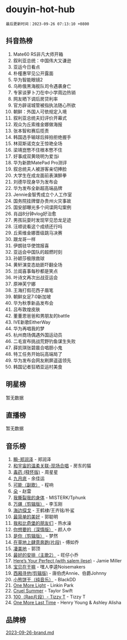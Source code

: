 # douyin-hot-hub

`最后更新时间：2023-09-26 07:13:10 +0800`

## 抖音热榜

1. Mate60 RS非凡大师开箱
1. 叙利亚总统：中国伟大又谦逊
1. 亚运今日看点
1. 朴槿惠罕见公开露面
1. 华为智能眼镜2
1. 乌称俄黑海舰队司令遇袭身亡
1. 专家谈萝卜刀在中小学周边热销
1. 网友晒下调后房贷利率
1. 官方辟谣城管被指执法随心所欲
1. 朝鲜：外国人可依规定入境
1. 叙利亚总统夫妇评价开幕式
1. 观众为丘索维金娜做海报
1. 张本智和赛后揽责
1. 韩国选手输球后摔拍拒绝握手
1. 林双斯诺克女王惊艳全场
1. 梁靖崑憋不住根本憋不住
1. 好事成双黄晓明为爱当i
1. 华为新款MatePad Pro测评
1. 叙总统夫人被游客亲切捧脸
1. 大学生在成龙面前表演醉拳
1. 刘德华现身华为发布会
1. 华为发布全新超高端品牌
1. Jennie金智秀成立个人工作室
1. 国务院挂牌督办贵州火灾事故
1. 国安部曝光多个间谍网勾案例
1. 肖战8分钟vlog好治愈
1. 男孩玩耍时发现罕见恐龙足迹
1. 汪顺说看这个成绩还行吗
1. 丘索维金娜晋级跳马决赛
1. 跟龙哥一样
1. 伊朗驻华使馆报喜
1. 亚运会中国队的超燃时刻
1. 孙颖莎极限救球
1. 黄轩演变态劫匪吓翻全场
1. 兰闺喜事每秒都是笑点
1. 叶诗文再次出战亚运会
1. 原神芙宁娜
1. 王海打假花西子眉笔
1. 朝鲜女足7:0新加坡
1. 华为秋季新品发布会
1. 吕布敦煌皮肤
1. 董董恩爸爸和男朋友的battle
1. IVE新歌EitherWay
1. 华为再唱我的梦
1. 杭州商场偶遇外国运动员
1. 二毛宣布挑战荒野钓鱼谋生失败
1. 薛凯琪张碧晨合唱胆小鬼
1. 特工任务开始玩高端局了
1. 华为发布会网友刷屏遥遥领先
1. 韩国记者狂晒亚运村美食

## 明星榜

暂无数据

## 直播榜

暂无数据

## 音乐榜

1. [瞬-郑润泽](https://sf3-cdn-tos.douyinstatic.com/obj/tos-cn-ve-2774/oYXHIohzvbNAzBhHgyksWpRM4bfkDsBdBDAynw) - 郑润泽
1. [和宇宙的温柔关联-现场合唱](https://sf3-cdn-tos.douyinstatic.com/obj/tos-cn-ve-2774/o0hONGDYQBgk0e5bqDeQOonVmncA6tC2nBwZLT) - 房东的猫
1. [毒药 (释怀版)](https://sf6-cdn-tos.douyinstatic.com/obj/tos-cn-ve-2774/oYILMEAzspdZBIzy4frJNB8ZHPHWAhiwowd4Ad) - 周星星
1. [九月底](https://sf3-cdn-tos.douyinstatic.com/obj/tos-cn-ve-2774/oMfewG4PDTFhF8iz3OGQ7ABH5i6fCgnMaoCbzZ) - 余佳运
1. [可能（副歌）](https://sf3-cdn-tos.douyinstatic.com/obj/tos-cn-ve-2774/cde1731888894259b333569393c2fb51) - 程响
1. [朵](https://sf3-cdn-tos.douyinstatic.com/obj/tos-cn-ve-2774/932f5bdfcd7c47b880525e92ab8a4999) - 赵雷
1. [我撕裂我的身体](https://sf6-cdn-tos.douyinstatic.com/obj/tos-cn-ve-2774/o0cWZzf7vIzpjLQBHPXwtFhMxYUvsP8AoC8EgA) - MISTERK/Tphunk
1. [万疆（剪辑版）](https://sf6-cdn-tos.douyinstatic.com/obj/tos-cn-ve-2774/ooG7oVgFlDTelKCjCsTTobQvbdtj1BBQXnfZd8) - 李玉刚
1. [海边探戈](https://sf6-cdn-tos.douyinstatic.com/obj/tos-cn-ve-2774/os9gE0VQCGqt6VQkZDyBBYvfSDY0QFe3vVmubn) - 王鹤棣/王齐铭/朴鲨
1. [最简单的美好](https://sf6-cdn-tos.douyinstatic.com/obj/tos-cn-ve-2774/a3623594908d4f208709c19c9584f981) - 郭聪明
1. [我和比奇堡的朋友们](https://sf6-cdn-tos.douyinstatic.com/obj/tos-cn-ve-2774/f0505db981ea4a6d91453a15924a82aa) - 热水澡
1. [你想要的（深情版）](https://sf6-cdn-tos.douyinstatic.com/obj/tos-cn-ve-2774/oIMnk8GFpoYUtBP39qsBLeMCDPQxxYcI4gbeZS) - 颜人中
1. [是你（剪辑版）](https://sf6-cdn-tos.douyinstatic.com/obj/tos-cn-ve-2774/46019dae783c4c969944217fe1cfafc4) - 梦然
1. [在草地上肆意奔跑(片段)](https://sf6-cdn-tos.douyinstatic.com/obj/tos-cn-ve-2774/8831d494742f45dabdfa8adb8b817259) - 傅如乔
1. [凄美地](https://sf6-cdn-tos.douyinstatic.com/obj/tos-cn-ve-2774/oshF4RgFMhmTSa4jCaHNUXI0NetFtBBQBzBZdf) - 郭顶
1. [最好的安排（主歌2）](https://sf3-cdn-tos.douyinstatic.com/obj/tos-cn-ve-2774/oMMZX1DuHpMwgoDztBmZswgQnbCeeANZxBHkFY) - 旺仔小乔
1. [Here’s Your Perfect (with salem ilese)](https://sf3-cdn-tos.douyinstatic.com/obj/tos-cn-ve-2774/076b1576c6c546598f803fe53da388a7) - Jamie Miller
1. [宝贝在干嘛](https://sf3-cdn-tos.douyinstatic.com/obj/tos-cn-ve-2774/okW4hBCfJI5B2ZEgTCtikhMW7IafzNrBQIYkpJ) - 嘿人李逵Noisemakers
1. [西厢寻他(剪辑版)](https://sf3-cdn-tos.douyinstatic.com/obj/tos-cn-ve-2774/oUsAVfAQKlRNxEv5qxvIB8o5qmIWUcXbzJKJhw) - 唐伯虎Annie、伯爵Johnny
1. [小熊饼干（纯音乐）](https://sf6-cdn-tos.douyinstatic.com/obj/tos-cn-ve-2774/c25d7893334c4ded99a2ae09f9e2a7d6) - BlackDD
1. [One More Light](https://sf6-cdn-tos.douyinstatic.com/obj/tos-cn-ve-2774/okIBCInhecoGOE5h6ZvqCBYtfXCIMQEbgkRKgD) - Linkin Park
1. [Cruel Summer](https://sf3-cdn-tos.douyinstatic.com/obj/tos-cn-ve-2774/b35ad770e6d4495abefaa493fa46b555) - Taylor Swift
1. [100（Rap片段）- Tizzy T](https://sf6-cdn-tos.douyinstatic.com/obj/tos-cn-ve-2774/f3d21de5ab834c0f9bb7443c06f73d04) - Tizzy T
1. [One More Last Time](https://sf3-cdn-tos.douyinstatic.com/obj/tos-cn-ve-2774/oAzTlo0LUAdCAIhjktsKWcLAEUKmZwGcOoB1fy) - Henry Young & Ashley Alisha

## 品牌榜

[2023-09-26-brand.md](2023-09-26-brand.md)
